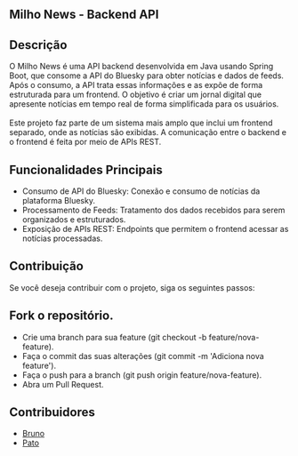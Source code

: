 ## Milho News - Backend API
## Descrição
O Milho News é uma API backend desenvolvida em Java usando Spring Boot, que consome a API do Bluesky para obter notícias e dados de feeds. Após o consumo, a API trata essas informações e as expõe de forma estruturada para um frontend. O objetivo é criar um jornal digital que apresente notícias em tempo real de forma simplificada para os usuários.
<br><br>
Este projeto faz parte de um sistema mais amplo que inclui um frontend separado, onde as notícias são exibidas. A comunicação entre o backend e o frontend é feita por meio de APIs REST.

## Funcionalidades Principais
- Consumo de API do Bluesky: Conexão e consumo de notícias da plataforma Bluesky.
- Processamento de Feeds: Tratamento dos dados recebidos para serem organizados e estruturados.
- Exposição de APIs REST: Endpoints que permitem o frontend acessar as notícias processadas.

## Contribuição
Se você deseja contribuir com o projeto, siga os seguintes passos:

## Fork o repositório.
- Crie uma branch para sua feature (git checkout -b feature/nova-feature).
- Faça o commit das suas alterações (git commit -m 'Adiciona nova feature').
- Faça o push para a branch (git push origin feature/nova-feature).
- Abra um Pull Request.

## Contribuidores
- [Bruno](https://bsky.app/profile/enrichthesoil.bsky.social)
- [Pato](https://bsky.app/profile/patinho.tech)

